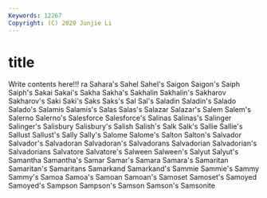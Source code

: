 ```yaml
---
Keywords: 12267
Copyright: (C) 2020 Junjie Li
---
```


# title

Write contents here!!!
ra 
Sahara's 
Sahel 
Sahel's 
Saigon 
Saigon's 
Saiph 
Saiph's 
Sakai
Sakai's 
Sakha 
Sakha's 
Sakhalin 
Sakhalin's 
Sakharov 
Sakharov's 
Saki 
Saki's 
Saks
Saks's 
Sal 
Sal's 
Saladin 
Saladin's 
Salado 
Salado's 
Salamis 
Salamis's 
Salas
Salas's 
Salazar 
Salazar's 
Salem 
Salem's 
Salerno 
Salerno's 
Salesforce 
Salesforce's 
Salinas
Salinas's 
Salinger 
Salinger's 
Salisbury 
Salisbury's 
Salish 
Salish's 
Salk 
Salk's 
Sallie
Sallie's 
Sallust 
Sallust's 
Sally 
Sally's 
Salome 
Salome's 
Salton 
Salton's 
Salvador
Salvador's 
Salvadoran 
Salvadoran's 
Salvadorans 
Salvadorian 
Salvadorian's 
Salvadorians 
Salvatore 
Salvatore's 
Salween
Salween's 
Salyut 
Salyut's 
Samantha 
Samantha's 
Samar 
Samar's 
Samara 
Samara's 
Samaritan
Samaritan's 
Samaritans 
Samarkand 
Samarkand's 
Sammie 
Sammie's 
Sammy 
Sammy's 
Samoa 
Samoa's
Samoan 
Samoan's 
Samoset 
Samoset's 
Samoyed 
Samoyed's 
Sampson 
Sampson's 
Samson 
Samson's
Samsonite 
